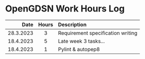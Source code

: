 # OpenGDSN Work Hours Log


|Date|Hours|Description|
|-----:|:----:|:-----|
|28.3.2023|3|Requirement specification writing|
|18.4.2023|5|Late week 3 tasks...|
|18.4.2023|1|Pylint & autopep8|

